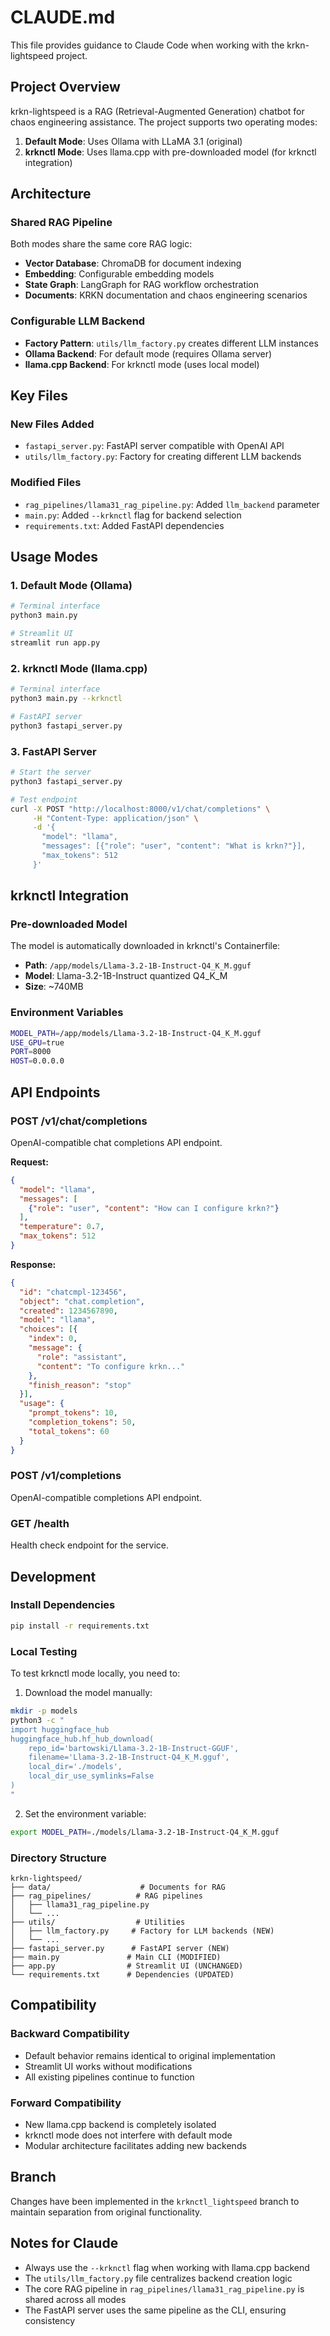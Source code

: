 # CLAUDE.md
<!-- Generated by Claude Sonnet 4 -->

This file provides guidance to Claude Code when working with the krkn-lightspeed project.

## Project Overview

krkn-lightspeed is a RAG (Retrieval-Augmented Generation) chatbot for chaos engineering assistance. The project supports two operating modes:

1. **Default Mode**: Uses Ollama with LLaMA 3.1 (original)
2. **krknctl Mode**: Uses llama.cpp with pre-downloaded model (for krknctl integration)

## Architecture

### Shared RAG Pipeline
Both modes share the same core RAG logic:
- **Vector Database**: ChromaDB for document indexing
- **Embedding**: Configurable embedding models
- **State Graph**: LangGraph for RAG workflow orchestration
- **Documents**: KRKN documentation and chaos engineering scenarios

### Configurable LLM Backend
- **Factory Pattern**: `utils/llm_factory.py` creates different LLM instances
- **Ollama Backend**: For default mode (requires Ollama server)
- **llama.cpp Backend**: For krknctl mode (uses local model)

## Key Files

### New Files Added
- `fastapi_server.py`: FastAPI server compatible with OpenAI API
- `utils/llm_factory.py`: Factory for creating different LLM backends

### Modified Files
- `rag_pipelines/llama31_rag_pipeline.py`: Added `llm_backend` parameter
- `main.py`: Added `--krknctl` flag for backend selection
- `requirements.txt`: Added FastAPI dependencies

## Usage Modes

### 1. Default Mode (Ollama)
```bash
# Terminal interface
python3 main.py

# Streamlit UI
streamlit run app.py
```

### 2. krknctl Mode (llama.cpp)
```bash
# Terminal interface
python3 main.py --krknctl

# FastAPI server
python3 fastapi_server.py
```

### 3. FastAPI Server
```bash
# Start the server
python3 fastapi_server.py

# Test endpoint
curl -X POST "http://localhost:8000/v1/chat/completions" \
     -H "Content-Type: application/json" \
     -d '{
       "model": "llama",
       "messages": [{"role": "user", "content": "What is krkn?"}],
       "max_tokens": 512
     }'
```

## krknctl Integration

### Pre-downloaded Model
The model is automatically downloaded in krknctl's Containerfile:
- **Path**: `/app/models/Llama-3.2-1B-Instruct-Q4_K_M.gguf`
- **Model**: Llama-3.2-1B-Instruct quantized Q4_K_M
- **Size**: ~740MB

### Environment Variables
```bash
MODEL_PATH=/app/models/Llama-3.2-1B-Instruct-Q4_K_M.gguf
USE_GPU=true
PORT=8000
HOST=0.0.0.0
```

## API Endpoints

### POST /v1/chat/completions
OpenAI-compatible chat completions API endpoint.

**Request:**
```json
{
  "model": "llama",
  "messages": [
    {"role": "user", "content": "How can I configure krkn?"}
  ],
  "temperature": 0.7,
  "max_tokens": 512
}
```

**Response:**
```json
{
  "id": "chatcmpl-123456",
  "object": "chat.completion",
  "created": 1234567890,
  "model": "llama",
  "choices": [{
    "index": 0,
    "message": {
      "role": "assistant",
      "content": "To configure krkn..."
    },
    "finish_reason": "stop"
  }],
  "usage": {
    "prompt_tokens": 10,
    "completion_tokens": 50,
    "total_tokens": 60
  }
}
```

### POST /v1/completions
OpenAI-compatible completions API endpoint.

### GET /health
Health check endpoint for the service.

## Development

### Install Dependencies
```bash
pip install -r requirements.txt
```

### Local Testing
To test krknctl mode locally, you need to:
1. Download the model manually:
```bash
mkdir -p models
python3 -c "
import huggingface_hub
huggingface_hub.hf_hub_download(
    repo_id='bartowski/Llama-3.2-1B-Instruct-GGUF',
    filename='Llama-3.2-1B-Instruct-Q4_K_M.gguf',
    local_dir='./models',
    local_dir_use_symlinks=False
)
"
```

2. Set the environment variable:
```bash
export MODEL_PATH=./models/Llama-3.2-1B-Instruct-Q4_K_M.gguf
```

### Directory Structure
```
krkn-lightspeed/
├── data/                    # Documents for RAG
├── rag_pipelines/          # RAG pipelines
│   ├── llama31_rag_pipeline.py
│   └── ...
├── utils/                  # Utilities
│   ├── llm_factory.py     # Factory for LLM backends (NEW)
│   └── ...
├── fastapi_server.py      # FastAPI server (NEW)
├── main.py               # Main CLI (MODIFIED)
├── app.py                # Streamlit UI (UNCHANGED)
└── requirements.txt      # Dependencies (UPDATED)
```

## Compatibility

### Backward Compatibility
- Default behavior remains identical to original implementation
- Streamlit UI works without modifications
- All existing pipelines continue to function

### Forward Compatibility
- New llama.cpp backend is completely isolated
- krknctl mode does not interfere with default mode
- Modular architecture facilitates adding new backends

## Branch
Changes have been implemented in the `krknctl_lightspeed` branch to maintain separation from original functionality.

## Notes for Claude
- Always use the `--krknctl` flag when working with llama.cpp backend
- The `utils/llm_factory.py` file centralizes backend creation logic
- The core RAG pipeline in `rag_pipelines/llama31_rag_pipeline.py` is shared across all modes
- The FastAPI server uses the same pipeline as the CLI, ensuring consistency